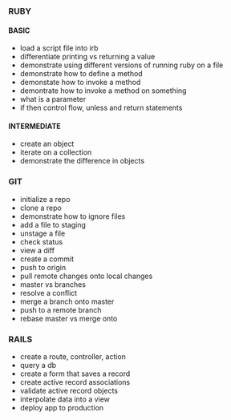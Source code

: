 ### RUBY

#### BASIC 
- load a script file into irb
- differentiate printing vs returning a value
- demonstrate using different versions of running ruby on a file
- demonstrate how to define a method
- demonstate how to invoke a method
- demontrate how to invoke a method on something
- what is a parameter
- if then control flow, unless and return statements

#### INTERMEDIATE

- create an object
- iterate on a collection
- demonstrate the difference in objects


### GIT

- initialize a repo
- clone a repo
- demonstrate how to ignore files
- add a file to staging
- unstage a file
- check status
- view a diff
- create a commit
- push to origin
- pull remote changes onto local changes
- master vs branches
- resolve a conflict
- merge a branch onto master
- push to a remote branch
- rebase master vs merge onto

### RAILS

- create a route, controller, action
- query a db
- create a form that saves a record
- create active record associations
- validate active record objects
- interpolate data into a view
- deploy app to production


